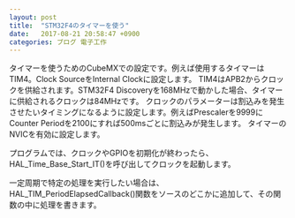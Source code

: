 ```yaml
---
layout: post
title:  "STM32F4のタイマーを使う"
date:   2017-08-21 20:58:47 +0900
categories: ブログ 電子工作
---
```

タイマーを使うためのCubeMXでの設定です。例えば使用するタイマーはTIM4。Clock SourceをInternal Clockに設定します。
TIM4はAPB2からクロックを供給されます。STM32F4 Discoveryを168MHzで動かした場合、タイマーに供給されるクロックは84MHzです。
クロックのパラメーターは割込みを発生させたいタイミングになるように設定します。例えばPrescalerを9999にCounter Periodを2100にすれば500msごとに割込みが発生します。
タイマーのNVICを有効に設定します。

プログラムでは、クロックやGPIOを初期化が終わったら、HAL_Time_Base_Start_IT()を呼び出してクロックを起動します。

一定周期で特定の処理を実行したい場合は、HAL_TIM_PeriodElapsedCallback()関数をソースのどこかに追加して、その関数の中に処理を書きます。
